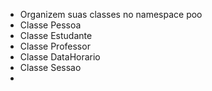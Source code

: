 - Organizem suas classes no namespace poo
- Classe Pessoa 
- Classe Estudante
- Classe Professor
- Classe DataHorario
- Classe Sessao
- 